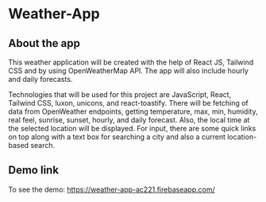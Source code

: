 # Weather-App

## About the app
This weather application will be created with the help of React JS, Tailwind CSS and by using OpenWeatherMap API. The app will also include hourly and daily forecasts.

Technologies that will be used for this project are JavaScript, React, Tailwind CSS, luxon, unicons, and react-toastify. There will be fetching of data from OpenWeather endpoints, getting temperature, max, min, humidity, real feel, sunrise, sunset, hourly, and daily forecast. Also, the local time at the selected location will be displayed. For input, there are some quick links on top along with a text box for searching a city and also a current location-based search.

## Demo link
To see the demo:
https://weather-app-ac221.firebaseapp.com/
